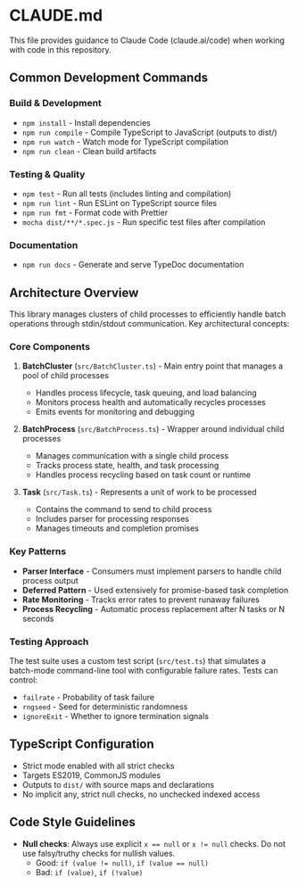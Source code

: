 # CLAUDE.md

This file provides guidance to Claude Code (claude.ai/code) when working with code in this repository.

## Common Development Commands

### Build & Development
- `npm install` - Install dependencies
- `npm run compile` - Compile TypeScript to JavaScript (outputs to dist/)
- `npm run watch` - Watch mode for TypeScript compilation
- `npm run clean` - Clean build artifacts

### Testing & Quality
- `npm test` - Run all tests (includes linting and compilation)
- `npm run lint` - Run ESLint on TypeScript source files
- `npm run fmt` - Format code with Prettier
- `mocha dist/**/*.spec.js` - Run specific test files after compilation

### Documentation
- `npm run docs` - Generate and serve TypeDoc documentation

## Architecture Overview

This library manages clusters of child processes to efficiently handle batch operations through stdin/stdout communication. Key architectural concepts:

### Core Components

1. **BatchCluster** (`src/BatchCluster.ts`) - Main entry point that manages a pool of child processes
   - Handles process lifecycle, task queuing, and load balancing
   - Monitors process health and automatically recycles processes
   - Emits events for monitoring and debugging

2. **BatchProcess** (`src/BatchProcess.ts`) - Wrapper around individual child processes
   - Manages communication with a single child process
   - Tracks process state, health, and task processing
   - Handles process recycling based on task count or runtime

3. **Task** (`src/Task.ts`) - Represents a unit of work to be processed
   - Contains the command to send to child process
   - Includes parser for processing responses
   - Manages timeouts and completion promises

### Key Patterns

- **Parser Interface** - Consumers must implement parsers to handle child process output
- **Deferred Pattern** - Used extensively for promise-based task completion
- **Rate Monitoring** - Tracks error rates to prevent runaway failures
- **Process Recycling** - Automatic process replacement after N tasks or N seconds

### Testing Approach

The test suite uses a custom test script (`src/test.ts`) that simulates a batch-mode command-line tool with configurable failure rates. Tests can control:
- `failrate` - Probability of task failure
- `rngseed` - Seed for deterministic randomness
- `ignoreExit` - Whether to ignore termination signals

## TypeScript Configuration

- Strict mode enabled with all strict checks
- Targets ES2019, CommonJS modules
- Outputs to `dist/` with source maps and declarations
- No implicit any, strict null checks, no unchecked indexed access

## Code Style Guidelines

- **Null checks**: Always use explicit `x == null` or `x != null` checks. Do not use falsy/truthy checks for nullish values.
  - Good: `if (value != null)`, `if (value == null)`
  - Bad: `if (value)`, `if (!value)`